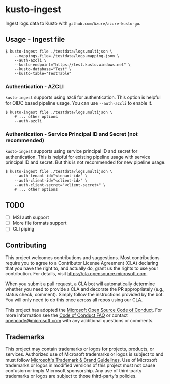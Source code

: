 # kusto-ingest

Ingest logs data to Kusto with `github.com/Azure/azure-kusto-go`.

## Usage - Ingest file

```
$ kusto-ingest file ./testdata/logs.multijson \
    --mappings-file=./testdata/logs.mapping.json \
    --auth-azcli \
    --kusto-endpoint="https://test.kusto.windows.net" \
    --kusto-database="Test" \
    --kusto-table="TestTable"
```

### Authentication - AZCLI

`kusto-ingest` supports using azcli for authentication. This option is helpful for OIDC based pipeline usage.
You can use `--auth-azcli` to enable it.

```
$ kusto-ingest file ./testdata/logs.multijson \
    # ... other options
    --auth-azcli
```

### Authentication - Service Principal ID and Secret (not recommended)

`kusto-ingest` supports using service principal ID and secret for authentication. This is helpful for existing
pipeline usage with service principal ID and secret. But this is not recommended for new pipeline usage.

```
$ kusto-ingest file ./testdata/logs.multijson \
    --auth-tenant-id="<tenant-id>" \
    --auth-client-id="<client-id>" \
    --auth-client-secret="<client-secret>" \
    # ... other options
```

## TODO

- [ ] MSI auth support
- [ ] More file formats support
- [ ] CLI piping

## Contributing

This project welcomes contributions and suggestions.  Most contributions require you to agree to a
Contributor License Agreement (CLA) declaring that you have the right to, and actually do, grant us
the rights to use your contribution. For details, visit https://cla.opensource.microsoft.com.

When you submit a pull request, a CLA bot will automatically determine whether you need to provide
a CLA and decorate the PR appropriately (e.g., status check, comment). Simply follow the instructions
provided by the bot. You will only need to do this once across all repos using our CLA.

This project has adopted the [Microsoft Open Source Code of Conduct](https://opensource.microsoft.com/codeofconduct/).
For more information see the [Code of Conduct FAQ](https://opensource.microsoft.com/codeofconduct/faq/) or
contact [opencode@microsoft.com](mailto:opencode@microsoft.com) with any additional questions or comments.

## Trademarks

This project may contain trademarks or logos for projects, products, or services. Authorized use of Microsoft 
trademarks or logos is subject to and must follow 
[Microsoft's Trademark & Brand Guidelines](https://www.microsoft.com/en-us/legal/intellectualproperty/trademarks/usage/general).
Use of Microsoft trademarks or logos in modified versions of this project must not cause confusion or imply Microsoft sponsorship.
Any use of third-party trademarks or logos are subject to those third-party's policies.
